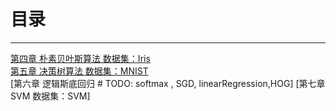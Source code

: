 # 目录
---
[第四章 朴素贝叶斯算法   数据集：Iris](Naive_bayes.py)  
[第五章 决策树算法       数据集：MNIST](DecisionTree/ID3.py)  
[第六章 逻辑斯底回归     # TODO: softmax , SGD, linearRegression,HOG] 
[第七章 SVM             数据集：SVM]
